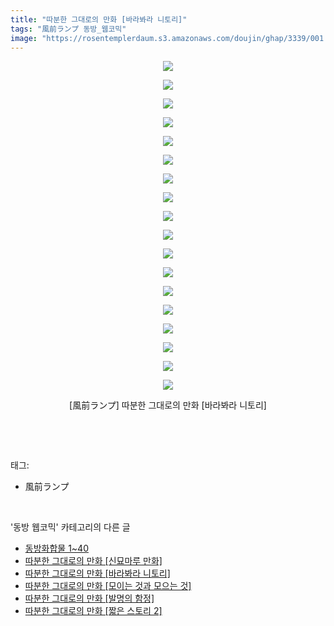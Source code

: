 ```yaml
---
title: "따분한 그대로의 만화 [바라봐라 니토리]"
tags: "風前ランプ 동방_웹코믹"
image: "https://rosentemplerdaum.s3.amazonaws.com/doujin/ghap/3339/001.jpg"
---
```

<div class="article">
<p style="text-align: center; clear: none; float: none;"><img src="{{ site.imgserver10 }}/ghap/3339/001.jpg"/></p>
<p style="text-align: center; clear: none; float: none;"><img src="{{ site.imgserver10 }}/ghap/3339/002.jpg"/></p>
<p style="text-align: center; clear: none; float: none;"><img src="{{ site.imgserver10 }}/ghap/3339/003.jpg"/></p>
<p style="text-align: center; clear: none; float: none;"><img src="{{ site.imgserver10 }}/ghap/3339/004.jpg"/></p>
<p style="text-align: center; clear: none; float: none;"><img src="{{ site.imgserver10 }}/ghap/3339/005.jpg"/></p>
<p style="text-align: center; clear: none; float: none;"><img src="{{ site.imgserver10 }}/ghap/3339/006.jpg"/></p>
<p style="text-align: center; clear: none; float: none;"><img src="{{ site.imgserver10 }}/ghap/3339/007.jpg"/></p>
<p style="text-align: center; clear: none; float: none;"><img src="{{ site.imgserver10 }}/ghap/3339/008.jpg"/></p>
<p style="text-align: center; clear: none; float: none;"><img src="{{ site.imgserver10 }}/ghap/3339/009.jpg"/></p>
<p style="text-align: center; clear: none; float: none;"><img src="{{ site.imgserver10 }}/ghap/3339/010.jpg"/></p>
<p style="text-align: center; clear: none; float: none;"><img src="{{ site.imgserver10 }}/ghap/3339/011.jpg"/></p>
<p style="text-align: center; clear: none; float: none;"><img src="{{ site.imgserver10 }}/ghap/3339/012.jpg"/></p>
<p style="text-align: center; clear: none; float: none;"><img src="{{ site.imgserver10 }}/ghap/3339/013.jpg"/></p>
<p style="text-align: center; clear: none; float: none;"><img src="{{ site.imgserver10 }}/ghap/3339/014.jpg"/></p>
<p style="text-align: center; clear: none; float: none;"><img src="{{ site.imgserver10 }}/ghap/3339/015.jpg"/></p>
<p style="text-align: center; clear: none; float: none;"><img src="{{ site.imgserver10 }}/ghap/3339/016.jpg"/></p>
<p style="text-align: center; clear: none; float: none;"><img src="{{ site.imgserver10 }}/ghap/3339/017.jpg"/></p>
<p style="text-align: center; clear: none; float: none;"><img src="{{ site.imgserver10 }}/ghap/3339/018.jpg"/></p>
<p style="text-align: center; clear: none; float: none;">[風前ランプ] 따분한 그대로의 만화 [바라봐라 니토리]</p>
<p><br/></p>
</div><br/>
<div class="tagTrail">
<p>태그: </p>
<ul>
<li>風前ランプ</li>
</ul>
</div><br/>
<div class="another">
<p>'동방 웹코믹' 카테고리의 다른 글</p>
<ul>
<li><a href="/ghap_3352">동방화합물 1~40</a></li>
<li><a href="/ghap_3351">따분한 그대로의 만화 [신묘마루 만화]</a></li>
<li><a href="/ghap_3339">따분한 그대로의 만화 [바라봐라 니토리]</a></li>
<li><a href="/ghap_3338">따분한 그대로의 만화 [모이는 것과 모으는 것]</a></li>
<li><a href="/ghap_3337">따분한 그대로의 만화 [발명의 함정]</a></li>
<li><a href="/ghap_3336">따분한 그대로의 만화 [짧은 스토리 2]</a></li>
</ul>
</div><br/>
<div class="cb_module cb_fluid">
<div class="cb_wrt cb_profile">
</div><!-- commentList close -->
</div><br/>
